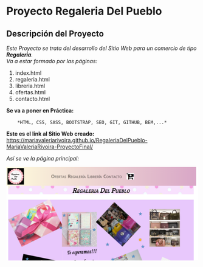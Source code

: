 # Proyecto Regaleria Del Pueblo
## Descripción del Proyecto

*Este Proyecto se trata del desarrollo del Sitio Web para un comercio de tipo **Regaleria**.*
<br>
*Va a estar formado por las páginas:*

1. index.html
2. regaleria.html
3. libreria.html
4. ofertas.html
5. contacto.html

**Se va a poner en Práctica:**

        *HTML, CSS, SASS, BOOTSTRAP, SEO, GIT, GITHUB, BEM,...*

**Este es el link al Sitio Web creado:**
https://mariavaleriarivoira.github.io/RegaleriaDelPueblo-MariaValeriaRivoira-ProyectoFinal/

*Así se ve la página principal:*

![Imagen Sitio Web](/imagenes/sitio.png)

        
